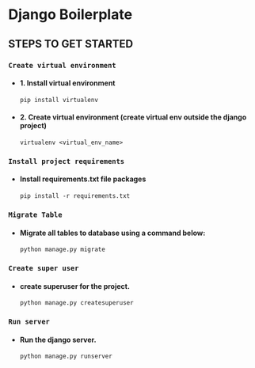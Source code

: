 # Django Boilerplate

## STEPS TO GET STARTED

### `Create virtual environment`

- #### 1. Install virtual environment
  ```
  pip install virtualenv
  ```
- #### 2. Create virtual environment (create virtual env outside the django project)
  ```
  virtualenv <virtual_env_name>
  ```

### `Install project requirements`

- #### Install requirements.txt file packages
  ```
  pip install -r requirements.txt
  ```

### `Migrate Table`

- #### Migrate all tables to database using a command below:
  ```
  python manage.py migrate
  ```

### `Create super user`

- #### create superuser for the project.
  ```
  python manage.py createsuperuser
  ```

### `Run server`

- #### Run the django server.
  ```
  python manage.py runserver
  ```
